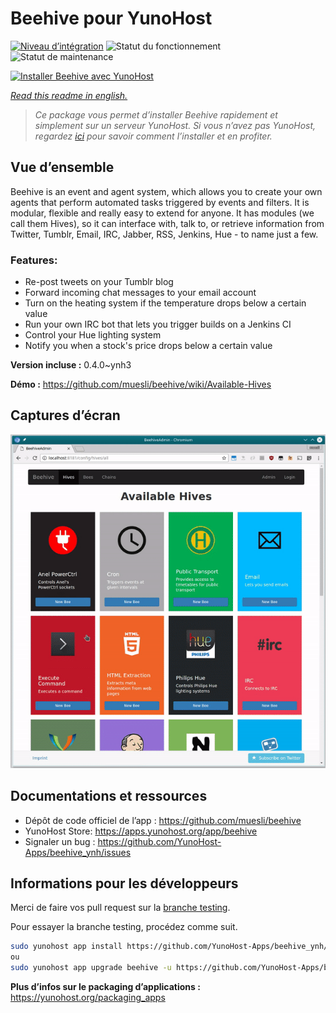 <!--
N.B.: This README was automatically generated by https://github.com/YunoHost/apps/tree/master/tools/readme_generator
It shall NOT be edited by hand.
-->

# Beehive pour YunoHost

[![Niveau d’intégration](https://dash.yunohost.org/integration/beehive.svg)](https://dash.yunohost.org/appci/app/beehive) ![Statut du fonctionnement](https://ci-apps.yunohost.org/ci/badges/beehive.status.svg) ![Statut de maintenance](https://ci-apps.yunohost.org/ci/badges/beehive.maintain.svg)

[![Installer Beehive avec YunoHost](https://install-app.yunohost.org/install-with-yunohost.svg)](https://install-app.yunohost.org/?app=beehive)

*[Read this readme in english.](./README.md)*

> *Ce package vous permet d’installer Beehive rapidement et simplement sur un serveur YunoHost.
Si vous n’avez pas YunoHost, regardez [ici](https://yunohost.org/#/install) pour savoir comment l’installer et en profiter.*

## Vue d’ensemble

Beehive is an event and agent system, which allows you to create your own agents that perform automated tasks triggered by events and filters. It is modular, flexible and really easy to extend for anyone. It has modules (we call them Hives), so it can interface with, talk to, or retrieve information from Twitter, Tumblr, Email, IRC, Jabber, RSS, Jenkins, Hue - to name just a few. 

### Features:

- Re-post tweets on your Tumblr blog
- Forward incoming chat messages to your email account
- Turn on the heating system if the temperature drops below a certain value
- Run your own IRC bot that lets you trigger builds on a Jenkins CI
- Control your Hue lighting system
- Notify you when a stock's price drops below a certain value


**Version incluse :** 0.4.0~ynh3

**Démo :** https://github.com/muesli/beehive/wiki/Available-Hives

## Captures d’écran

![Capture d’écran de Beehive](./doc/screenshots/screenshot1.gif)

## Documentations et ressources

* Dépôt de code officiel de l’app : <https://github.com/muesli/beehive>
* YunoHost Store: <https://apps.yunohost.org/app/beehive>
* Signaler un bug : <https://github.com/YunoHost-Apps/beehive_ynh/issues>

## Informations pour les développeurs

Merci de faire vos pull request sur la [branche testing](https://github.com/YunoHost-Apps/beehive_ynh/tree/testing).

Pour essayer la branche testing, procédez comme suit.

``` bash
sudo yunohost app install https://github.com/YunoHost-Apps/beehive_ynh/tree/testing --debug
ou
sudo yunohost app upgrade beehive -u https://github.com/YunoHost-Apps/beehive_ynh/tree/testing --debug
```

**Plus d’infos sur le packaging d’applications :** <https://yunohost.org/packaging_apps>